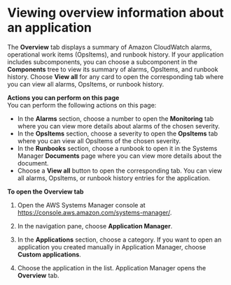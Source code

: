 # Viewing overview information about an application<a name="application-manager-working-viewing-overview"></a>

The **Overview** tab displays a summary of Amazon CloudWatch alarms, operational work items \(OpsItems\), and runbook history\. If your application includes subcomponents, you can choose a subcomponent in the **Components** tree to view its summary of alarms, OpsItems, and runbook history\. Choose **View all** for any card to open the corresponding tab where you can view all alarms, OpsItems, or runbook history\.

**Actions you can perform on this page**  
You can perform the following actions on this page:
+ In the **Alarms** section, choose a number to open the **Monitoring** tab where you can view more details about alarms of the chosen severity\.
+ In the **OpsItems** section, choose a severity to open the **OpsItems** tab where you can view all OpsItems of the chosen severity\.
+ In the **Runbooks** section, choose a runbook to open it in the Systems Manager **Documents** page where you can view more details about the document\.
+ Choose a **View all** button to open the corresponding tab\. You can view all alarms, OpsItems, or runbook history entries for the application\.

**To open the **Overview** tab**

1. Open the AWS Systems Manager console at [https://console\.aws\.amazon\.com/systems\-manager/](https://console.aws.amazon.com/systems-manager/)\.

1. In the navigation pane, choose **Application Manager**\.

1. In the **Applications** section, choose a category\. If you want to open an application you created manually in Application Manager, choose **Custom applications**\.

1. Choose the application in the list\. Application Manager opens the **Overview** tab\.